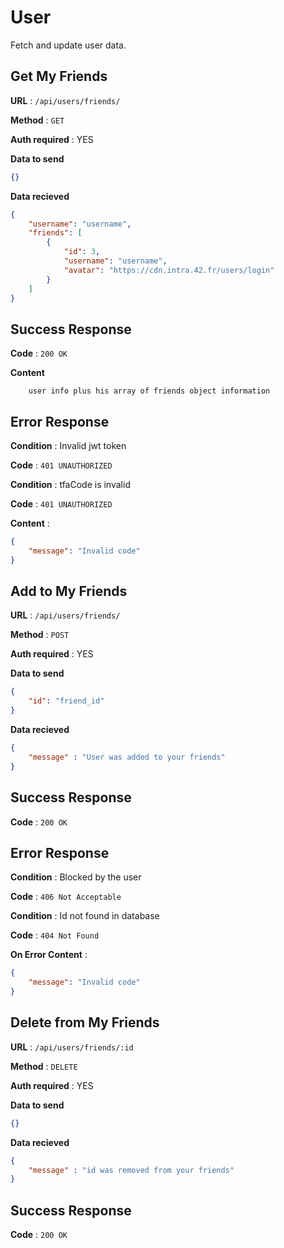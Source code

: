 # User

Fetch and update user data.

## Get My Friends


**URL** : `/api/users/friends/`

**Method** : `GET`

**Auth required** : YES

**Data to send**

```json
{}
```

**Data recieved**

```json
{
    "username": "username",
    "friends": [
        {
            "id": 3,
            "username": "username",
            "avatar": "https://cdn.intra.42.fr/users/login"
        }
    ]
}
```

## Success Response

**Code** : `200 OK`

**Content**

```
    user info plus his array of friends object information
```

## Error Response

**Condition** : Invalid jwt token

**Code** : `401 UNAUTHORIZED`

**Condition** : tfaCode is invalid

**Code** : `401 UNAUTHORIZED`

**Content** :

```json
{
    "message": "Invalid code"
}
```
## Add to My Friends

**URL** : `/api/users/friends/`

**Method** : `POST`

**Auth required** : YES

**Data to send**

```json
{
    "id": "friend_id"
}
```

**Data recieved**

```json
{
    "message" : "User was added to your friends"
}
```

## Success Response

**Code** : `200 OK`


## Error Response

**Condition** : Blocked by the user

**Code** : `406 Not Acceptable`

**Condition** : Id not found in database

**Code** : `404 Not Found`

**On Error Content** :

```json
{
    "message": "Invalid code"
}
```

## Delete from My Friends

**URL** : `/api/users/friends/:id`

**Method** : `DELETE`

**Auth required** : YES

**Data to send**

```json
{}
```

**Data recieved**

```json
{
    "message" : "id was removed from your friends"
}
```

## Success Response

**Code** : `200 OK`



